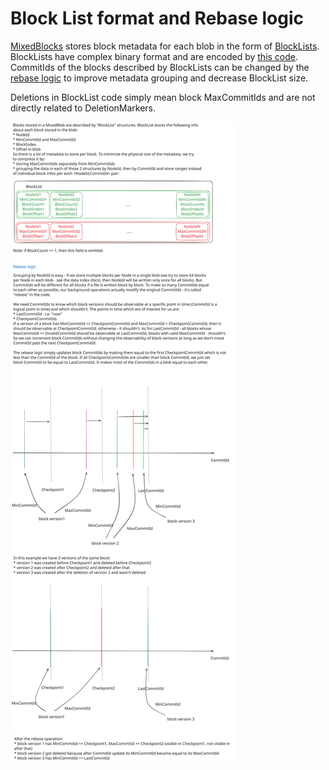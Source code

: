 # Block List format and Rebase logic

[MixedBlocks](data_index.md#mixedblocks) stores block metadata for each blob in the form of [BlockLists](https://github.com/ydb-platform/nbs/blob/main/cloud/filestore/libs/storage/tablet/model/block_list.h). BlockLists have complex binary format and are encoded by [this code](https://github.com/ydb-platform/nbs/blob/main/cloud/filestore/libs/storage/tablet/model/block_list_encode.cpp). CommitIds of the blocks described by BlockLists can be changed by the [rebase logic](https://github.com/ydb-platform/nbs/blob/main/cloud/filestore/libs/storage/tablet/rebase_logic.cpp) to improve metadata grouping and decrease BlockList size.

Deletions in BlockList code simply mean block MaxCommitIds and are not directly related to DeletionMarkers.

![mixed_blocks_svg](../../../excalidraw/mixed_blocks_rebase_logic.svg)
